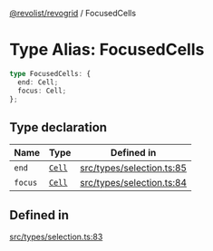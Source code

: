[@revolist/revogrid](README.md) / FocusedCells

# Type Alias: FocusedCells

```ts
type FocusedCells: {
  end: Cell;
  focus: Cell;
};
```

## Type declaration

| Name | Type | Defined in |
| ------ | ------ | ------ |
| `end` | [`Cell`](Interface.Cell.md) | [src/types/selection.ts:85](https://github.com/revolist/revogrid/blob/a649ddca5a4a20f5f68ee92610066873d77a049a/src/types/selection.ts#L85) |
| `focus` | [`Cell`](Interface.Cell.md) | [src/types/selection.ts:84](https://github.com/revolist/revogrid/blob/a649ddca5a4a20f5f68ee92610066873d77a049a/src/types/selection.ts#L84) |

## Defined in

[src/types/selection.ts:83](https://github.com/revolist/revogrid/blob/a649ddca5a4a20f5f68ee92610066873d77a049a/src/types/selection.ts#L83)
